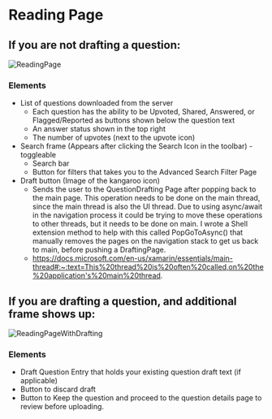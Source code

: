 # Reading Page

## If you are not drafting a question:
![ReadingPage](https://user-images.githubusercontent.com/17503398/165643469-2c862aea-fdc9-4044-b31e-728c1d59b798.PNG)

### Elements
  - List of questions downloaded from the server
    - Each question has the ability to be Upvoted, Shared, Answered, or Flagged/Reported as buttons shown below the question text
    - An answer status shown in the top right 
    - The number of upvotes (next to the upvote icon)
  - Search frame (Appears after clicking the Search Icon in the toolbar) - toggleable
    - Search bar 
    - Button for filters that takes you to the Advanced Search Filter Page
  - Draft button (Image of the kangaroo icon)
    - Sends the user to the QuestionDrafting Page after popping back to the main page. This operation needs to be done on the main thread, since the main thread is also       the UI thread. Due to using async/await in the navigation process it could be trying to move these operations to other threads, but it needs to be done on main. I       wrote a Shell extension method to help with this called PopGoToAsync() that manually removes the pages on the navigation stack to get us back to main, before             pushing a DraftingPage.
    - https://docs.microsoft.com/en-us/xamarin/essentials/main-thread#:~:text=This%20thread%20is%20often%20called,on%20the%20application's%20main%20thread.

## If you are drafting a question, and additional frame shows up:
![ReadingPageWithDrafting](https://user-images.githubusercontent.com/17503398/165643965-ac814f1e-ce79-4e56-8556-afe45138d8b9.PNG)

### Elements
  - Draft Question Entry that holds your existing question draft text (if applicable)
  - Button to discard draft
  - Button to Keep the question and proceed to the question details page to review before uploading.
